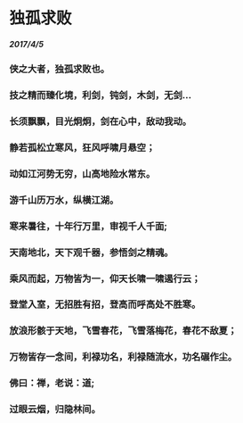 <style>
  .page-header>a{display:none;}
  .site-footer{display:none;}
</style>
#	独孤求败
##### 	2017/4/5
###  侠之大者，独孤求败也。
###  技之精而臻化境，利剑，钝剑，木剑，无剑...
###  长须飘飘，目光炯炯，剑在心中，敌动我动。
###  静若孤松立寒风，狂风呼啸月悬空；
###  动如江河势无穷，山高地险水常东。
###  游千山历万水，纵横江湖。
###  寒来暑往，十年行万里，审视千人千面;
###  天南地北，天下观千器，参悟剑之精魂。
###  乘风而起，万物皆为一，仰天长啸一啸遏行云；
###  登堂入室，无招胜有招，登高而呼高处不胜寒。
###  放浪形骸于天地，飞雪春花，飞雪落梅花，春花不敌夏；
###  万物皆存一念间，利禄功名，利禄随流水，功名碾作尘。
###  佛曰：禅，老说：道;
###  过眼云烟，归隐林间。 

